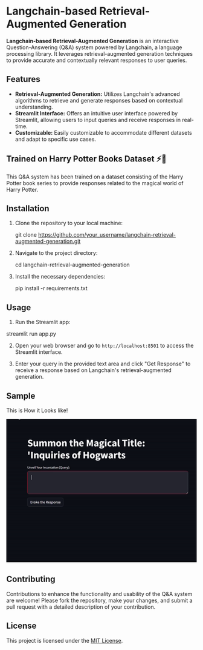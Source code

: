 # Langchain-based Retrieval-Augmented Generation


**Langchain-based Retrieval-Augmented Generation** is an interactive Question-Answering (Q&A) system powered by Langchain, a language processing library. It leverages retrieval-augmented generation techniques to provide accurate and contextually relevant responses to user queries.

## Features

- **Retrieval-Augmented Generation:** Utilizes Langchain's advanced algorithms to retrieve and generate responses based on contextual understanding.
- **Streamlit Interface:** Offers an intuitive user interface powered by Streamlit, allowing users to input queries and receive responses in real-time.
- **Customizable:** Easily customizable to accommodate different datasets and adapt to specific use cases.

## Trained on Harry Potter Books Dataset ⚡🧙

This Q&A system has been trained on a dataset consisting of the Harry Potter book series to provide responses related to the magical world of Harry Potter.

## Installation

1. Clone the repository to your local machine:

    git clone https://github.com/your_username/langchain-retrieval-augmented-generation.git


2. Navigate to the project directory:

    cd langchain-retrieval-augmented-generation


3. Install the necessary dependencies:

    pip install -r requirements.txt


## Usage

1. Run the Streamlit app:

streamlit run app.py

2. Open your web browser and go to `http://localhost:8501` to access the Streamlit interface.

3. Enter your query in the provided text area and click "Get Response" to receive a response based on Langchain's retrieval-augmented generation.

## Sample

This is How it Looks like!

![Sample GIF](sample.gif)

## Contributing

Contributions to enhance the functionality and usability of the Q&A system are welcome! Please fork the repository, make your changes, and submit a pull request with a detailed description of your contribution.

## License

This project is licensed under the [MIT License](LICENSE).
